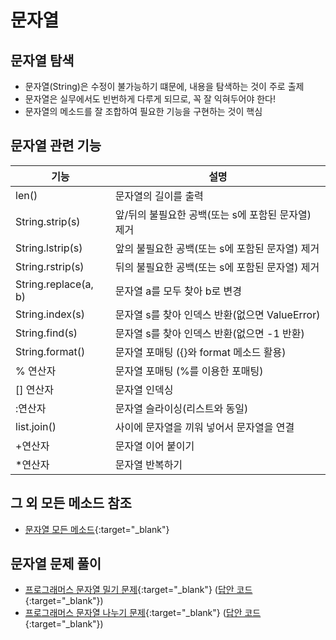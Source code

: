 # 문자열

## 문자열 탐색

- 문자열(String)은 수정이 불가능하기 떄문에, 내용을 탐색하는 것이 주로 출제
- 문자열은 실무에서도 빈번하게 다루게 되므로, 꼭 잘 익혀두어야 한다!
- 문자열의 메소드를 잘 조합하여 필요한 기능을 구현하는 것이 핵심

## 문자열 관련 기능

| 기능 | 설명 |
|------------|------|
|len()| 문자열의 길이를 출력 |
|String.strip(s)| 앞/뒤의 불필요한 공백(또는 s에 포함된 문자열) 제거 |
|String.lstrip(s)| 앞의 불필요한 공백(또는 s에 포함된 문자열) 제거 |
|String.rstrip(s)| 뒤의 불필요한 공백(또는 s에 포함된 문자열) 제거 |
|String.replace(a, b)| 문자열 a를 모두 찾아 b로 변경 |
|String.index(s)| 문자열 s를 찾아 인덱스 반환(없으면 ValueError) |
|String.find(s)| 문자열 s를 찾아 인덱스 반환(없으면 -1 반환) |
|String.format()| 문자열 포매팅 ({}와 format 메소드 활용) |
|% 연산자| 문자열 포매팅 (%를 이용한 포매팅) |
|[] 연산자| 문자열 인덱싱 |
|:연산자| 문자열 슬라이싱(리스트와 동일) |
|list.join()| 사이에 문자열을 끼워 넣어서 문자열을 연결 |
|+연산자| 문자열 이어 붙이기 |
|*연산자| 문자열 반복하기 |

## 그 외 모든 메소드 참조

- [문자열 모든 메소드](https://www.w3schools.com/python/python_ref_string.asp){:target="_blank"}

## 문자열 문제 풀이

- [프로그래머스 문자열 밀기 문제](https://school.programmers.co.kr/learn/courses/30/lessons/120921){:target="_blank"} ([답안 코드](https://github.com/abel-shin/pccp-python/blob/main/src/day1/Solution1.py){:target="_blank"})
- [프로그래머스 문자열 나누기 문제](https://school.programmers.co.kr/learn/courses/30/lessons/140108){:target="_blank"} ([답안 코드](https://github.com/abel-shin/pccp-python/blob/main/src/day1/Solution2.py){:target="_blank"})